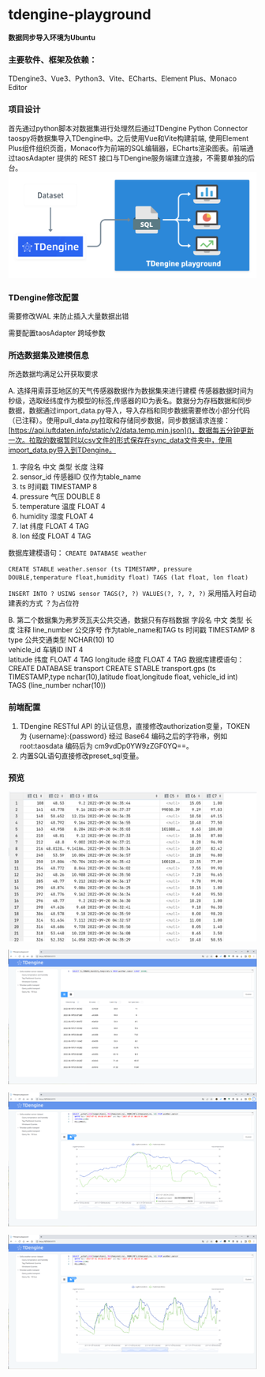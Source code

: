 # tdengine-playground
**数据同步导入环境为Ubuntu**
### 主要软件、框架及依赖：
TDengine3、Vue3、Python3、Vite、ECharts、Element Plus、Monaco Editor
### 项目设计
首先通过python脚本对数据集进行处理然后通过TDengine Python Connector taospy将数据集导入TDengine中。之后使用Vue和Vite构建前端, 使用Element Plus组件组织页面，Monaco作为前端的SQL编辑器，ECharts渲染图表。前端通过taosAdapter 提供的 REST 接口与TDengine服务端建立连接，不需要单独的后台。
![](img/img.png)

### TDengine修改配置

需要修改WAL 来防止插入大量数据出错

需要配置taosAdapter 跨域参数

### 所选数据集及建模信息
所选数据均满足公开获取要求

A.	选择用索菲亚地区的天气传感器数据作为数据集来进行建模
传感器数据时间为秒级，选取经纬度作为模型的标签,传感器的ID为表名。数据分为存档数据和同步数据，数据通过import_data.py导入，导入存档和同步数据需要修改小部分代码（已注释）。使用pull_data.py拉取和存储同步数据，同步数据请求连接：[https://api.luftdaten.info/static/v2/data.temp.min.json]()，数据每五分钟更新一次。拉取的数据暂时以csv文件的形式保存在sync_data文件夹中，使用import_data.py导入到TDengine。


1. 字段名	中文	类型	长度	注释
2. sensor_id	传感器ID			仅作为table_name
3. ts	时间戳	TIMESTAMP	8
4. pressure	气压	DOUBLE	8
5. temperature	温度	FLOAT	4
6. humidity	湿度	FLOAT	4
7. lat	纬度	FLOAT	4	TAG
8. lon	经度	FLOAT	4	TAG

数据库建模语句：
`CREATE DATABASE weather`

`CREATE STABLE weather.sensor (ts TIMESTAMP, pressure DOUBLE,temperature float,humidity float) TAGS (lat float, lon float)`

`INSERT INTO ? USING sensor TAGS(?, ?) VALUES(?, ?, ?, ?)`
采用插入时自动建表的方式 ？为占位符



B.	第二个数据集为弗罗茨瓦夫公共交通，数据只有存档数据
字段名	中文	类型	长度	注释
line_number	公交序号			作为table_name和TAG
ts	时间戳	TIMESTAMP	8	
type	公共交通类型	NCHAR(10)	10	
vehicle_id	车辆ID	INT	4	
latitude	纬度	FLOAT	4	TAG
longitude	经度	FLOAT	4	TAG
数据库建模语句：
CREATE DATABASE transport
CREATE STABLE transport.gps (ts TIMESTAMP,type nchar(10),latitude float,longitude float, vehicle_id int) TAGS (line_number nchar(10))

### 前端配置
1)	TDengine RESTful API 的认证信息，直接修改authorization变量，TOKEN 为 {username}:{password} 经过 Base64 编码之后的字符串，例如 root:taosdata 编码后为 cm9vdDp0YW9zZGF0YQ==。
2)	内置SQL语句直接修改preset_sql变量。

### 预览
![](img/img2.png)

![](img/img3.png)

![](img/img4.png)

![](img/img5.png)
